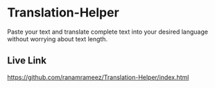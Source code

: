 # Translation-Helper
Paste your text and translate complete text into your desired language without worrying about text length.

## Live Link
https://github.com/ranamrameez/Translation-Helper/index.html
